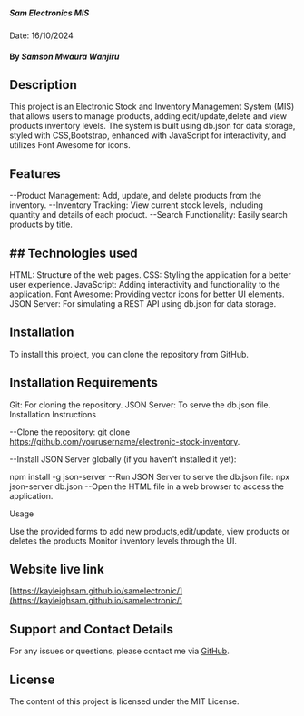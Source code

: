 ##### Sam Electronics MIS
Date: 16/10/2024

#### By *Samson Mwaura Wanjiru*
## Description
This project is an Electronic Stock and Inventory Management System (MIS) that allows users to manage products, adding,edit/update,delete and view  products  inventory levels.
The system is built using db.json for data storage, styled with CSS,Bootstrap, enhanced with JavaScript for interactivity, and utilizes Font Awesome for icons.

## Features
--Product Management: Add, update, and delete products from the inventory.
--Inventory Tracking: View current stock levels, including quantity and details of each product.
--Search Functionality: Easily search products by title.

##  ## Technologies used
HTML: Structure of the web pages.
CSS: Styling the application for a better user experience.
JavaScript: Adding interactivity and functionality to the application.
Font Awesome: Providing vector icons for better UI elements.
JSON Server: For simulating a REST API using db.json for data storage.

##  Installation
To install this project, you can clone the repository from GitHub.

## Installation Requirements
Git: For cloning the repository.
JSON Server: To serve the db.json file.
Installation Instructions

--Clone the repository:
git clone https://github.com/yourusername/electronic-stock-inventory.

--Install JSON Server globally (if you haven't installed it yet):

npm install -g json-server
--Run JSON Server to serve the db.json file:
npx json-server db.json
--Open the HTML file in a web browser to access the application.

Usage

Use the provided forms to add new products,edit/update, view products or deletes the products 
Monitor inventory levels  through the UI.

## Website live link
[https://kayleighsam.github.io/samelectronic/](https://kayleighsam.github.io/samelectronic/)

## Support and Contact Details
For any issues or questions, please contact me via [GitHub](https://github.com/KayleighSam).

## License
The content of this project is licensed under the MIT License.
